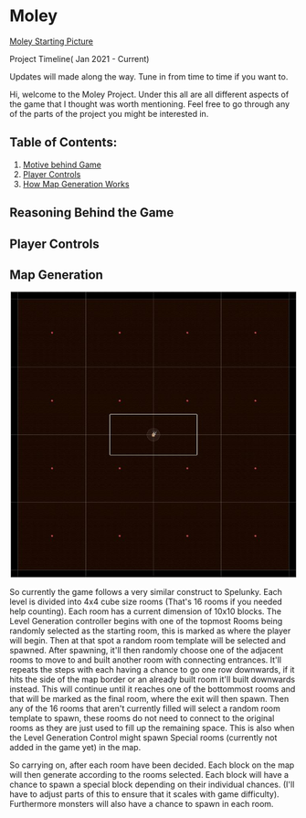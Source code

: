 # Moley

[Moley Starting Picture]()

Project Timeline( Jan 2021 - Current) 

Updates will made along the way. Tune in from time to time if you want to.

Hi, welcome to the Moley Project. Under this all are all different aspects of the game that I thought was worth mentioning. Feel free to go through any of the parts of the project you might be interested in.

## Table of Contents:
1. [Motive behind Game](#reasoning-behind-the-game)
1. [Player Controls](#player-controls)
1. [How Map Generation Works](#map-generation)




## Reasoning Behind the Game


## Player Controls


## Map Generation

<p align="center">

<img src="https://github.com/RyTang/Game-Development/blob/main/Moley/Images/4x4Layout.JPG" width="500" height="500"/>

</p>


So currently the game follows a very similar construct to Spelunky. Each level is divided into 4x4 cube size rooms (That's 16 rooms if you needed help counting). Each room has a current dimension of 10x10 blocks. The Level Generation controller begins with one of the topmost Rooms being randomly selected as the starting room, this is marked as where the player will begin. Then at that spot a random room template will be selected and spawned. After spawning, it'll then randomly choose one of the adjacent rooms to move to and built another room with connecting entrances. It'll repeats the steps with each having a chance to go one row downwards, if it hits the side of the map border or an already built room it'll built downwards instead. This will continue until it reaches one of the bottommost rooms and that will be marked as the final room, where the exit will then spawn.  Then any of the 16 rooms that aren't currently filled will select a random room template to spawn, these rooms do not need to connect to the original rooms as they are just used to fill up the remaining space. This is also when the Level Generation Control might spawn Special rooms (currently not added in the game yet) in the map.

So carrying on, after each room have been decided. Each block on the map will then generate according to the rooms selected. Each block will have a chance to spawn a special block depending on their individual chances. (I'll have to adjust parts of this to ensure that it scales with game difficulty). Furthermore monsters will also have a chance to spawn in each room. 
